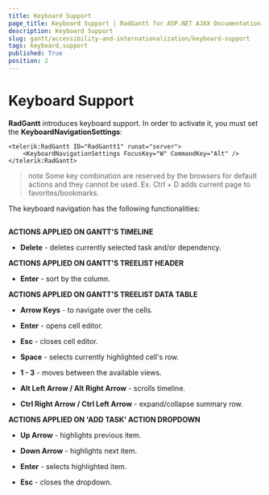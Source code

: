 ```yaml
---
title: Keyboard Support
page_title: Keyboard Support | RadGantt for ASP.NET AJAX Documentation
description: Keyboard Support
slug: gantt/accessibility-and-internationalization/keyboard-support
tags: keyboard,support
published: True
position: 2
---
```


# Keyboard Support

**RadGantt** introduces keyboard support. In order to activate it, you must set the **KeyboardNavigationSettings**:

````ASP.NET
<telerik:RadGantt ID="RadGantt1" runat="server">
    <KeyboardNavigationSettings FocusKey="W" CommandKey="Alt" />
</telerik:RadGantt>              
````


>note Some key combination are reserved by the browsers for default actions and they cannot be used. Ex. Ctrl + D adds current page to favorites/bookmarks.
>


The keyboard navigation has the following functionalities:

## 

**ACTIONS APPLIED ON GANTT'S TIMELINE**

* **Delete** - deletes currently selected task and/or dependency.

**ACTIONS APPLIED ON GANTT'S TREELIST HEADER**

* **Enter** - sort by the column.

**ACTIONS APPLIED ON GANTT'S TREELIST DATA TABLE**

* **Arrow Keys** - to navigate over the cells.

* **Enter** - opens cell editor.

* **Esc** - closes cell editor.

* **Space** - selects currently highlighted cell's row.

* **1 - 3** - moves between the available views.

* **Alt Left Arrow / Alt Right Arrow** - scrolls timeline.

* **Ctrl Right Arrow / Ctrl Left Arrow** - expand/collapse summary row.

**ACTIONS APPLIED ON 'ADD TASK' ACTION DROPDOWN**

* **Up Arrow** - highlights previous item.

* **Down Arrow** - highlights next item.

* **Enter** - selects highlighted item.

* **Esc** - closes the dropdown.
